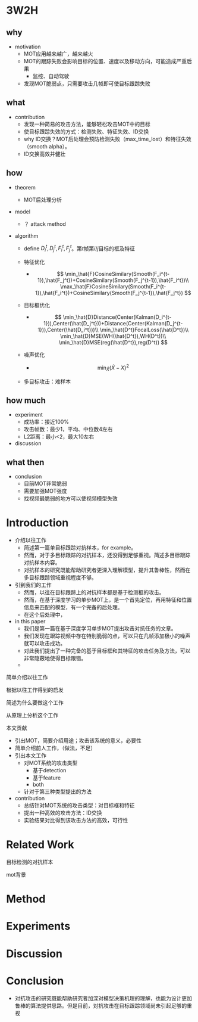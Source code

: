 # 3W2H

## why

* motivation
  * MOT应用越来越广，越来越火
  * MOT的跟踪失败会影响目标的位置、速度以及移动方向，可能造成严重后果
    * 监控、自动驾驶
  * 发现MOT脆弱点，只需要攻击几帧即可使目标跟踪失败

## what

* contribution
  * 发现一种简易的攻击方法，能够轻松攻击MOT中的目标
  * 使目标跟踪失效的方式：检测失败、特征失效、ID交换
  * why ID交换？MOT后处理会预防检测失败（max_time_lost）和特征失效（smooth alpha）。
  * ID交换高效并健壮

## how

* theorem

  * MOT后处理分析

* model

  * ？ attack method

* algorithm

  * define $D_i^t,D_j^t,F_i^t,F_j^t$。第$t$帧第$i/j$目标的框及特征

  * 特征优化

    * $$
      \min_\hat{F}CosineSimilary(Smooth(F_i^{t-1}),\hat{F_j^t})+CosineSimilary(Smooth(F_j^{t-1}),\hat{F_i^t})\\
      \max_\hat{F}CosineSimilary(Smooth(F_i^{t-1}),\hat{F_i^t})+CosineSimilary(Smooth(F_j^{t-1}),\hat{F_j^t})
      $$

  * 目标框优化

    * $$
      \min_\hat{D}Distance(Center(Kalman(D_i^{t-1})),Center(\hat{D_j^t}))+Distance(Center(Kalman(D_j^{t-1})),Center(\hat{D_i^t}))\\
      \min_\hat{D^t}FocalLoss(\hat{D^t})\\
      \min_\hat{D}MSE(WH(\hat{D^t}),WH(D^t))\\
      \min_\hat{D}MSE(reg(\hat{D^t}),reg(D^t))
      $$
  
  * 噪声优化
  
    * $$
      \min_\hat{X}(\hat{X}-X)^2
      $$
  
  * 多目标攻击：难样本

## how much

* experiment
  * 成功率：接近100%
  * 攻击帧数：最少1，平均、中位数4左右
  * L2距离：最小<2，最大10左右
* discussion

## what then

* conclusion
  * 目前MOT非常脆弱
  * 需要加强MOT强度
  * 找视频最脆弱的地方可以使视频模型失效

# Introduction

* 介绍以往工作
  * 简述第一篇单目标跟踪对抗样本，for example。
  * 然而，对于多目标跟踪的对抗样本，还没得到足够重视。简述多目标跟踪对抗样本内容。
  * 对抗样本的研究既能帮助研究者更深入理解模型，提升其鲁棒性，然而在多目标跟踪领域重视程度不够。
* 引到我们的工作
  * 然而，以往在目标跟踪上的对抗样本都是基于检测框的攻击。
  * 然而，在基于深度学习的单步MOT上，是一个首先定位，再用特征和位置信息来匹配的模型，有一个完备的后处理。
  * 在这个后处理中，
* in this paper
  * 我们是第一篇在基于深度学习单步MOT提出攻击对抗任务的文章。
  * 我们发现在跟踪视频中存在特别脆弱的点，可以只在几帧添加极小的噪声就可以攻击成功。
  * 对此我们提出了一种完备的基于目标框和其特征的攻击任务及方法，可以非常隐蔽地使得目标跟错。
  * 



简单介绍以往工作

根据以往工作得到的启发

简述为什么要做这个工作

从原理上分析这个工作


本文贡献

* 引出MOT，简要介绍用途；攻击该系统的意义，必要性
* 简单介绍前人工作，（做法，不足）
* 引出本文工作
  * 对MOT系统的攻击类型
    * 基于detection
    * 基于feature
    * both
  * 针对于第三种类型提出的方法
* contribution
  * 总结针对MOT系统的攻击类型：对目标框和特征
  * 提出一种高效的攻击方法：ID交换
  * 实验结果对比得到该攻击方法的高效，可行性


# Related Work

目标检测的对抗样本

mot背景

# Method



# Experiments



# Discussion



# Conclusion





* 对抗攻击的研究既能帮助研究者加深对模型决策机理的理解，也能为设计更加鲁棒的算法提供思路。但是目前，对抗攻击在目标跟踪领域尚未引起足够的重视
